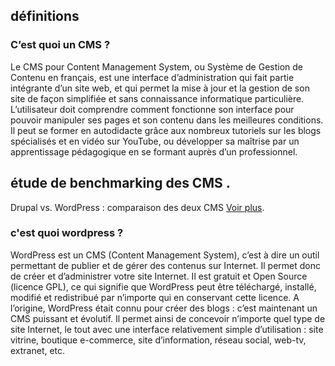 ## définitions   
### C’est quoi un CMS ?
Le CMS pour Content Management System, ou Système de Gestion de Contenu en français, est une interface d’administration qui fait partie intégrante d’un site web, et qui permet la mise à jour et la gestion de son site de façon simplifiée et sans connaissance informatique particulière. L’utilisateur doit comprendre comment fonctionne son interface pour pouvoir manipuler ses pages et son contenu dans les meilleures conditions. Il peut se former en autodidacte grâce aux nombreux tutoriels sur les blogs spécialisés et en vidéo sur YouTube, ou développer sa maîtrise par un apprentissage pédagogique en se formant auprès d’un professionnel.
## étude de benchmarking des CMS .

Drupal vs. WordPress : comparaison des deux CMS [Voir plus](https://www.ionos.fr/digitalguide/hebergement/cms/drupal-vs-wordpress-quel-cms-pour-quel-projet/).
### c'est quoi wordpress ?
WordPress est un CMS (Content Management System), c’est à dire un outil permettant de publier et de gérer des contenus sur Internet. Il permet donc de créer et d’administrer votre site Internet. Il est gratuit et Open Source (licence GPL), ce qui signifie que WordPress peut être téléchargé, installé, modifié et redistribué par n’importe qui en conservant cette licence. A l’origine, WordPress était connu pour créer des blogs : c’est maintenant un CMS puissant et évolutif. Il permet ainsi de concevoir n’importe quel type de site Internet, le tout avec une interface relativement simple d’utilisation : site vitrine, boutique e-commerce, site d’information, réseau social, web-tv, extranet, etc.
